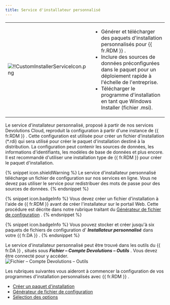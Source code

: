 ```yaml
---
title: Service d'installateur personnalisé
---
```

<table>
	<tr>
		<td>

![!!CustomInstallerServiceIcon.png](/img/fr/rdm/windows/CustomInstallerServiceIcon.png) 
		</td>
		<td>
* Générer et télécharger des paquets d&apos;installation personnalisés pour {{ fr.RDM }} . 
* Inclure des sources de données préconfigurées dans le paquet pour un déploiement rapide à l&apos;échelle de l&apos;entreprise. 
* Télécharger le programme d&apos;installation en tant que Windows Installer (fichier .msi). 
		</td>
	</tr>
</table>

Le service d&apos;installateur personnalisé, proposé à partir de nos services Devolutions Cloud, reproduit la configuration à partir d&apos;une instance de {{ fr.RDM }} . Cette configuration est utilisée pour créer un fichier d&apos;installation (*.rdi) qui sera utilisé pour créer le paquet d&apos;installation destiné à la distribution. La configuration peut contenir les sources de données, les informations d&apos;identifiants, les modèles de base de données et plus encore. Il est recommandé d&apos;utiliser une installation type de {{ fr.RDM }} pour créer le paquet d&apos;installation. 

{% snippet icon.shieldWarning %} 
Le service d&apos;installateur personnalisé télécharge un fichier de configuration sur nos services en ligne. Vous ne devez pas utiliser le service pour redistribuer des mots de passe pour des sources de données. 
{% endsnippet %}
 
{% snippet icon.badgeInfo %} 
Vous devez créer un fichier d&apos;installation à l&apos;aide de {{ fr.RDM }} &#32; avant de créer l&apos;installateur sur le portail Web. Cette procédure est décrite dans notre rubrique traitant du [Générateur de fichier de configuration](/fr/rdm/windows/installation/client/custom-installer-service/installer-file-generator/) . 
{% endsnippet %}
 
{% snippet icon.badgeInfo %} 
Vous pouvez stocker et créer jusqu&apos;à six paquets de fichiers de configuration d&apos; ***Installateur personnalisé*** dans votre {{ fr.DA }} . 
{% endsnippet %}
 
Le service d&apos;installateur personnalisé peut être trouvé dans les outils du {{ fr.DA }} , situés sous ***Fichier – Compte Devolutions – Outils*** . Vous devez être connecté pour y accéder.  
![Fichier – Compte Devolutions – Outils](/img/fr/rdm/windows/clip11245.png)

Les rubriques suivantes vous aideront à commencer la configuration de vos programmes d&apos;installation personnalisés avec {{ fr.RDM }} .  

* [Créer un paquet d&apos;installation](/fr/rdm/windows/installation/client/custom-installer-service/custom-installer-manager/) 
* [Générateur de fichier de configuration](/fr/rdm/windows/installation/client/custom-installer-service/installer-file-generator/) 
* [Sélection des options](/fr/rdm/windows/installation/client/custom-installer-service/installer-file-generator/option-selection/) 



